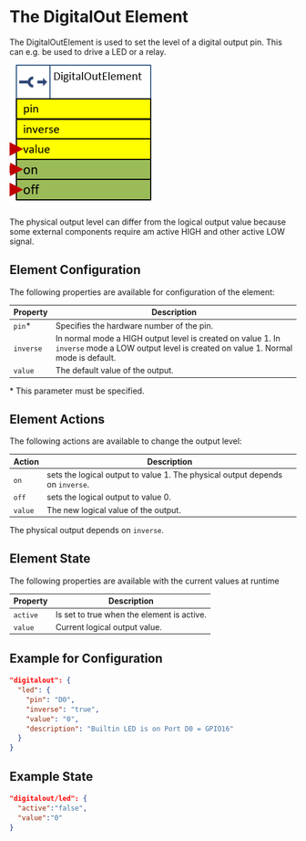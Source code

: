 # The DigitalOut Element

The DigitalOutElement is used to set the level of a digital output pin. This can e.g. be used to drive a LED or a relay.

![DigitalOutProperties and Actions](DigitalOutAPI.png)

The physical output level can differ from the logical output value because some external components require am active HIGH and other active LOW signal.

## Element Configuration

The following properties are available for configuration of the element:

| Property  | Description |
| ---       | --- |
| `pin`*    | Specifies the hardware number of the pin.
| `inverse` | In normal mode a HIGH output level is created on value 1. In `inverse` mode a LOW output level is created on value 1. Normal mode is default.
| `value`   | The default value of the output.

\* This parameter must be specified.

## Element Actions

The following actions are available to change the output level:

| Action | Description |
| ---    | --- |
| `on`   | sets the logical output to value 1. The physical output depends on `inverse`.
| `off`  | sets the logical output to value 0. 
| `value` | The new logical value of the output.

The physical output depends on `inverse`.

## Element State

The following properties are available with the current values at runtime

| Property | Description |
| ---      | --- |
| `active` | Is set to true when the element is active.
| `value`  | Current logical output value.

## Example for Configuration

```JSON
"digitalout": {
  "led": {
    "pin": "D0",
    "inverse": "true",
    "value": "0",
    "description": "Builtin LED is on Port D0 = GPIO16"
  }
}
```

## Example State

```JSON
"digitalout/led": {
  "active":"false",
  "value":"0"
}
```
